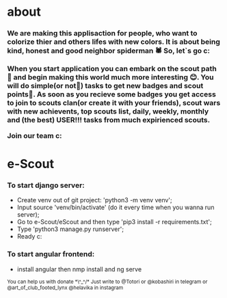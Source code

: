 # about
<h3>
We are making this applisaction for people, who want to colorize thier and others lifes with new colors.
It is about being kind, honest and good neighbor spiderman 🕷️
So, let`s go c:

When you start application you can embark on the scout path 🤠️ and begin making this world much more interesting 😊️. You will do simple(or not👀️) tasks to get new badges and scout points🌟️.
As soon as you recieve some badges you get access to join to scouts clan(or create it with your friends), scout wars with new achievents, top scouts list, daily, weekly, monthly and (the best) USER!!! tasks from much expirienced scouts.

Join our team c:
</h3>

# e-Scout
<h3>To start django server: </h3>
<ul>
    <li>Create venv out of git project: 'python3 -m venv venv';</li>
    <li>Input source 'venv/bin/activate' (do it every time when you wanna run server);</li>
    <li>Go to e-Scout/eScout and then type 'pip3 install -r requirements.txt';</li>
    <li>Type 'python3 manage.py runserver';</li>
    <li>Ready c:</li>
</ul>
<h3>To start angular frontend: </h3>
<ul>
    <li>install angular then nmp install and ng serve</li>
</ul>

<small>
You can help us with donate *\^_^/*
Just write to @Totori or @kobashiri in telegram 
or @art_of_club_footed_lynx @helavika in instagram
</small>
